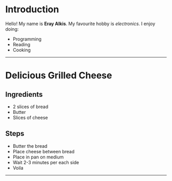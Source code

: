 # Introduction

Hello! My name is **Eray Alkis**. My favourite hobby is *electronics*. I enjoy doing:
- Programming
- Reading
- Cooking

-----

# Delicious Grilled Cheese

## Ingredients
- 2 slices of bread
- Butter
- Slices of cheese

## Steps
- Butter the bread
- Place cheese between bread
- Place in pan on medium
- Wait 2-3 minutes per each side
- Voila

-----
